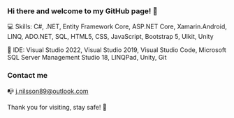 ### Hi there and welcome to my GitHub page! 👋

:computer: Skills: C#, .NET, Entity Framework Core, ASP.NET Core, Xamarin.Android, LINQ, ADO.NET, SQL, HTML5, CSS, JavaScript, Bootstrap 5, UIkit, Unity

:floppy_disk: IDE: Visual Studio 2022, Visual Studio 2019, Visual Studio Code, Microsoft SQL Server Management Studio 18, LINQPad, Unity, Git

### Contact me

:mailbox_with_no_mail: j.nilsson89@outlook.com

Thank you for visiting, stay safe! :pray:

